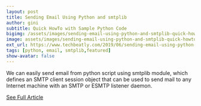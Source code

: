 ```yaml
---
layout: post
title: Sending Email Using Python and smtplib
author: gini
subtitle: Quick HowTo with Sample Python Code
bigimg: /assets/images/sending-email-using-python-and-smtplib-quick-howto-1024x640.jpeg
image: assets/images/sending-email-using-python-and-smtplib-quick-howto-1024x640.jpeg
ext_url: https://www.techbeatly.com/2019/06/sending-email-using-python-and-smtplib-quick-howto.html
tags: [python, email, smtplib,featured]
show-avatar: false
---
```


We can easily send email from python script using smtplib module, which defines an SMTP client session object that can be used to send mail to any Internet machine with an SMTP or ESMTP listener daemon.

[See Full Article](https://www.techbeatly.com/2019/06/sending-email-using-python-and-smtplib-quick-howto.html/)
